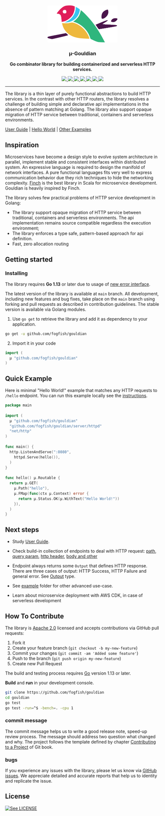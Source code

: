 <p align="center">
  <img src="./doc/gouldian-v2.svg" height="120" />
  <h3 align="center">µ-Gouldian</h3>
  <p align="center"><strong>Go combinator library for building containerized and serverless HTTP services.</strong></p>

  <p align="center">
    <!-- Version -->
    <a href="https://github.com/fogfish/gouldian/releases">
      <img src="https://img.shields.io/github/v/tag/fogfish/gouldian?label=version" />
    </a>
    <!-- Documentation -->
    <a href="https://pkg.go.dev/github.com/fogfish/gouldian">
      <img src="https://pkg.go.dev/badge/github.com/gouldian/dynamo" />
    </a>
    <!-- Build Status  -->
    <a href="https://github.com/fogfish/gouldian/actions/">
      <img src="https://github.com/fogfish/gouldian/workflows/build/badge.svg" />
    </a>
    <!-- GitHub -->
    <a href="http://github.com/fogfish/gouldian">
      <img src="https://img.shields.io/github/last-commit/fogfish/gouldian.svg" />
    </a>
    <!-- Coverage -->
    <a href="https://coveralls.io/github/fogfish/gouldian?branch=main">
      <img src="https://coveralls.io/repos/github/fogfish/gouldian/badge.svg?branch=main" />
    </a>
    <!-- Go Card -->
    <a href="https://goreportcard.com/report/github.com/fogfish/gouldian">
      <img src="https://goreportcard.com/badge/github.com/fogfish/gouldian" />
    </a>
    <!-- Maintainability -->
    <a href="https://codeclimate.com/github/fogfish/gouldian/maintainability">
      <img src="https://api.codeclimate.com/v1/badges/633dc8add2dfc0e7f88e/maintainability" />
    </a>
  </p>
</p>

--- 

The library is a thin layer of purely functional abstractions to build HTTP services. In the contrast with other HTTP routers, the library resolves a challenge of building simple and declarative api implementations in the absence of pattern matching at Golang. The library also support opaque migration of HTTP service between traditional, containers and serverless environments.

[User Guide](./doc/user-guide.md) |
[Hello World](./example/hw/hw.go) |
[Other Examples](./example/)


## Inspiration

Microservices have become a design style to evolve system architecture in parallel, implement stable and consistent interfaces within distributed system. An expressive language is required to design the manifold of network interfaces. A pure functional languages fits very well to express communication behavior due they rich techniques to hide the networking complexity. [Finch](https://github.com/finagle/finch) is the best library in Scala for microservice development. Gouldian is heavily inspired by Finch. 

The library solves few practical problems of HTTP service development in Golang:
* The library support opaque migration of HTTP service between traditional, containers and serverless environments. The api implementation remains source compatible regardless the execution environment;  
* The library enforces a type safe, pattern-based approach for api definition.
* Fast, zero allocation routing 


## Getting started

### Installing

The library requires **Go 1.13** or later due to usage of [new error interface](https://blog.golang.org/go1.13-errors).

The latest version of the library is available at `main` branch. All development, including new features and bug fixes, take place on the `main` branch using forking and pull requests as described in contribution guidelines. The stable version is available via Golang modules.

1. Use `go get` to retrieve the library and add it as dependency to your application.

```bash
go get -u github.com/fogfish/gouldian
```

2. Import it in your code

```go
import (
  µ "github.com/fogfish/gouldian"
)
```

## Quick Example

Here is minimal "Hello World!" example that matches any HTTP requests
to `/hello` endpoint. You can run this example locally see the [instructions](example). 

```go
package main

import (
  µ "github.com/fogfish/gouldian"
  "github.com/fogfish/gouldian/server/httpd"
  "net/http"
)

func main() {
  http.ListenAndServe(":8080",
    httpd.Serve(hello()),
  )
}

func hello() µ.Routable {
  return µ.GET(
    µ.Path("hello"),
    µ.FMap(func(ctx µ.Context) error {
      return µ.Status.OK(µ.WithText("Hello World!"))
    }),
  )
}
```


## Next steps

* Study [User Guide](doc/user-guide.md).

* Check build-in collection of endpoints to deal with HTTP request: [path](path.go), [query param](param.go), [http header](header.go), [body and other](request.go) 

* Endpoint always returns some `Output` that defines HTTP response. There are three cases of output: HTTP Success, HTTP Failure and general error. See [Output](output.go) type.

* See [example](example) folder for other advanced use-case. 

* Learn about microservice deployment with AWS CDK, in case of serverless development


## How To Contribute

The library is [Apache 2.0](LICENSE) licensed and accepts contributions via GitHub pull requests:

1. Fork it
2. Create your feature branch (`git checkout -b my-new-feature`)
3. Commit your changes (`git commit -am 'Added some feature'`)
4. Push to the branch (`git push origin my-new-feature`)
5. Create new Pull Request


The build and testing process requires [Go](https://golang.org) version 1.13 or later.

**Build** and **run** in your development console.

```bash
git clone https://github.com/fogfish/gouldian
cd gouldian
go test
go test -run=^$ -bench=. -cpu 1
```

### commit message

The commit message helps us to write a good release note, speed-up review process. The message should address two question what changed and why. The project follows the template defined by chapter [Contributing to a Project](http://git-scm.com/book/ch5-2.html) of Git book.

### bugs

If you experience any issues with the library, please let us know via [GitHub issues](https://github.com/fogfish/gouldian/issue). We appreciate detailed and accurate reports that help us to identity and replicate the issue. 

## License

[![See LICENSE](https://img.shields.io/github/license/fogfish/gouldian.svg?style=for-the-badge)](LICENSE)
